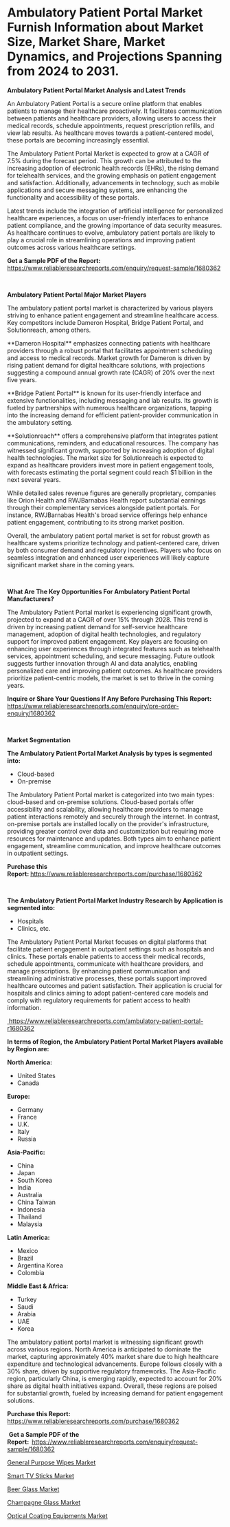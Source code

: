 <p><h1>Ambulatory Patient Portal Market Furnish Information about Market Size, Market Share, Market Dynamics, and Projections Spanning from 2024 to 2031.</h1></p><p><strong>Ambulatory Patient Portal Market Analysis and Latest Trends</strong></p>
<p><p>An Ambulatory Patient Portal is a secure online platform that enables patients to manage their healthcare proactively. It facilitates communication between patients and healthcare providers, allowing users to access their medical records, schedule appointments, request prescription refills, and view lab results. As healthcare moves towards a patient-centered model, these portals are becoming increasingly essential.</p><p>The Ambulatory Patient Portal Market is expected to grow at a CAGR of 7.5% during the forecast period. This growth can be attributed to the increasing adoption of electronic health records (EHRs), the rising demand for telehealth services, and the growing emphasis on patient engagement and satisfaction. Additionally, advancements in technology, such as mobile applications and secure messaging systems, are enhancing the functionality and accessibility of these portals. </p><p>Latest trends include the integration of artificial intelligence for personalized healthcare experiences, a focus on user-friendly interfaces to enhance patient compliance, and the growing importance of data security measures. As healthcare continues to evolve, ambulatory patient portals are likely to play a crucial role in streamlining operations and improving patient outcomes across various healthcare settings.</p></p>
<p><strong>Get a Sample PDF of the Report:&nbsp;</strong> <a href="https://www.reliableresearchreports.com/enquiry/request-sample/1680362?utm_campaign=1393&utm_medium=2&utm_source=Github&utm_content=ia&utm_term=04102024&utm_id=ambulatory-patient-portal">https://www.reliableresearchreports.com/enquiry/request-sample/1680362</a></p>
<p>&nbsp;</p>
<p><strong>Ambulatory Patient Portal Major Market Players</strong></p>
<p><p>The ambulatory patient portal market is characterized by various players striving to enhance patient engagement and streamline healthcare access. Key competitors include Dameron Hospital, Bridge Patient Portal, and Solutionreach, among others.</p><p>**Dameron Hospital** emphasizes connecting patients with healthcare providers through a robust portal that facilitates appointment scheduling and access to medical records. Market growth for Dameron is driven by rising patient demand for digital healthcare solutions, with projections suggesting a compound annual growth rate (CAGR) of 20% over the next five years.</p><p>**Bridge Patient Portal** is known for its user-friendly interface and extensive functionalities, including messaging and lab results. Its growth is fueled by partnerships with numerous healthcare organizations, tapping into the increasing demand for efficient patient-provider communication in the ambulatory setting.</p><p>**Solutionreach** offers a comprehensive platform that integrates patient communications, reminders, and educational resources. The company has witnessed significant growth, supported by increasing adoption of digital health technologies. The market size for Solutionreach is expected to expand as healthcare providers invest more in patient engagement tools, with forecasts estimating the portal segment could reach $1 billion in the next several years.</p><p>While detailed sales revenue figures are generally proprietary, companies like Orion Health and RWJBarnabas Health report substantial earnings through their complementary services alongside patient portals. For instance, RWJBarnabas Health's broad service offerings help enhance patient engagement, contributing to its strong market position.</p><p>Overall, the ambulatory patient portal market is set for robust growth as healthcare systems prioritize technology and patient-centered care, driven by both consumer demand and regulatory incentives. Players who focus on seamless integration and enhanced user experiences will likely capture significant market share in the coming years.</p></p>
<p>&nbsp;</p>
<p><strong>What Are The Key Opportunities For Ambulatory Patient Portal Manufacturers?</strong></p>
<p><p>The Ambulatory Patient Portal market is experiencing significant growth, projected to expand at a CAGR of over 15% through 2028. This trend is driven by increasing patient demand for self-service healthcare management, adoption of digital health technologies, and regulatory support for improved patient engagement. Key players are focusing on enhancing user experiences through integrated features such as telehealth services, appointment scheduling, and secure messaging. Future outlook suggests further innovation through AI and data analytics, enabling personalized care and improving patient outcomes. As healthcare providers prioritize patient-centric models, the market is set to thrive in the coming years.</p></p>
<p><strong>Inquire or Share Your Questions If Any Before Purchasing This Report:</strong> <a href="https://www.reliableresearchreports.com/enquiry/pre-order-enquiry/1680362?utm_campaign=1393&utm_medium=2&utm_source=Github&utm_content=ia&utm_term=04102024&utm_id=ambulatory-patient-portal">https://www.reliableresearchreports.com/enquiry/pre-order-enquiry/1680362</a></p>
<p>&nbsp;</p>
<p><strong>Market Segmentation</strong></p>
<p><strong>The Ambulatory Patient Portal Market Analysis by types is segmented into:</strong></p>
<p><ul><li>Cloud-based</li><li>On-premise</li></ul></p>
<p><p>The Ambulatory Patient Portal market is categorized into two main types: cloud-based and on-premise solutions. Cloud-based portals offer accessibility and scalability, allowing healthcare providers to manage patient interactions remotely and securely through the internet. In contrast, on-premise portals are installed locally on the provider's infrastructure, providing greater control over data and customization but requiring more resources for maintenance and updates. Both types aim to enhance patient engagement, streamline communication, and improve healthcare outcomes in outpatient settings.</p></p>
<p><strong>Purchase this Report:&nbsp;</strong><a href="https://www.reliableresearchreports.com/purchase/1680362?utm_campaign=1393&utm_medium=2&utm_source=Github&utm_content=ia&utm_term=04102024&utm_id=ambulatory-patient-portal">https://www.reliableresearchreports.com/purchase/1680362</a></p>
<p>&nbsp;</p>
<p><strong>The Ambulatory Patient Portal Market Industry Research by Application is segmented into:</strong></p>
<p><ul><li>Hospitals</li><li>Clinics, etc.</li></ul></p>
<p><p>The Ambulatory Patient Portal Market focuses on digital platforms that facilitate patient engagement in outpatient settings such as hospitals and clinics. These portals enable patients to access their medical records, schedule appointments, communicate with healthcare providers, and manage prescriptions. By enhancing patient communication and streamlining administrative processes, these portals support improved healthcare outcomes and patient satisfaction. Their application is crucial for hospitals and clinics aiming to adopt patient-centered care models and comply with regulatory requirements for patient access to health information.</p></p>
<p><a href="https://www.reliableresearchreports.com/ambulatory-patient-portal-r1680362?utm_campaign=1393&utm_medium=2&utm_source=Github&utm_content=ia&utm_term=04102024&utm_id=ambulatory-patient-portal">&nbsp;https://www.reliableresearchreports.com/ambulatory-patient-portal-r1680362</a></p>
<p><strong>In terms of Region, the Ambulatory Patient Portal Market Players available by Region are:</strong></p>
<p>
    <p> <strong> North America: </strong>
        <ul>
            <li>United States</li>
            <li>Canada</li>
        </ul>
        </p> 
    <p> <strong> Europe: </strong>
        <ul>
            <li>Germany</li>
            <li>France</li>
            <li>U.K.</li>
            <li>Italy</li>
            <li>Russia</li>
        </ul>
        </p> 
    <p> <strong> Asia-Pacific: </strong>
        <ul>
            <li>China</li>
            <li>Japan</li>
            <li>South Korea</li>
            <li>India</li>
            <li>Australia</li>
            <li>China Taiwan</li>
            <li>Indonesia</li>
            <li>Thailand</li>
            <li>Malaysia</li>
        </ul>
        </p> 
    <p> <strong> Latin America: </strong>
        <ul>
            <li>Mexico</li>
            <li>Brazil</li>
            <li>Argentina Korea</li>
            <li>Colombia</li>
        </ul>
        </p> 
    <p> <strong> Middle East & Africa: </strong>
        <ul>
            <li>Turkey</li>
            <li>Saudi</li>
            <li>Arabia</li>
            <li>UAE</li>
            <li>Korea</li>
        </ul>
    </p>
    </p>
<p><p>The ambulatory patient portal market is witnessing significant growth across various regions. North America is anticipated to dominate the market, capturing approximately 40% market share due to high healthcare expenditure and technological advancements. Europe follows closely with a 30% share, driven by supportive regulatory frameworks. The Asia-Pacific region, particularly China, is emerging rapidly, expected to account for 20% share as digital health initiatives expand. Overall, these regions are poised for substantial growth, fueled by increasing demand for patient engagement solutions.</p></p>
<p><strong>Purchase this Report: </strong><a href="https://www.reliableresearchreports.com/purchase/1680362?utm_campaign=1393&utm_medium=2&utm_source=Github&utm_content=ia&utm_term=04102024&utm_id=ambulatory-patient-portal">https://www.reliableresearchreports.com/purchase/1680362</a></p>
<p>&nbsp;<strong>Get a Sample PDF of the Report:&nbsp;&nbsp;</strong><a href="https://www.reliableresearchreports.com/enquiry/request-sample/1680362?utm_campaign=1393&utm_medium=2&utm_source=Github&utm_content=ia&utm_term=04102024&utm_id=ambulatory-patient-portal">https://www.reliableresearchreports.com/enquiry/request-sample/1680362</a></p>
<p><strong></strong></p>
<p><p><a href="https://www.linkedin.com/pulse/global-general-purpose-wipes-market-exploring-share-trends-uwbdf?utm_campaign=1393&utm_medium=2&utm_source=Github&utm_content=ia&utm_term=04102024&utm_id=ambulatory-patient-portal">General Purpose Wipes Market</a></p><p><a href="https://www.linkedin.com/pulse/emerging-trends-smart-tv-sticks-market-global-outlook-future-zbagc?utm_campaign=1393&utm_medium=2&utm_source=Github&utm_content=ia&utm_term=04102024&utm_id=ambulatory-patient-portal">Smart TV Sticks Market</a></p><p><a href="https://www.linkedin.com/pulse/navigating-global-beer-glass-market-from-trends-strategy-ckrif?utm_campaign=1393&utm_medium=2&utm_source=Github&utm_content=ia&utm_term=04102024&utm_id=ambulatory-patient-portal">Beer Glass Market</a></p><p><a href="https://www.linkedin.com/pulse/global-champagne-glass-market-trends-innovations-forward-looking-kyoaf?utm_campaign=1393&utm_medium=2&utm_source=Github&utm_content=ia&utm_term=04102024&utm_id=ambulatory-patient-portal">Champagne Glass Market</a></p><p><a href="https://github.com/SamiaChowdhury801/Market-Research-Report-List-1/blob/main/optical-coating-equipments-market.md?utm_campaign=1393&utm_medium=2&utm_source=Github&utm_content=ia&utm_term=04102024&utm_id=ambulatory-patient-portal">Optical Coating Equipments Market</a></p></p>